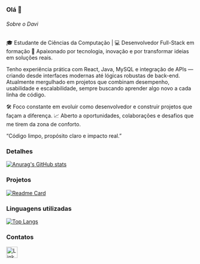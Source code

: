 ### Olá 👋

###### Sobre o Davi
🎓 Estudante de Ciências da Computação | 💻 Desenvolvedor Full-Stack em formação
🚀 Apaixonado por tecnologia, inovação e por transformar ideias em soluções reais.

Tenho experiência prática com React, Java, MySQL e integração de APIs — criando desde interfaces modernas até lógicas robustas de back-end.
Atualmente mergulhado em projetos que combinam desempenho, usabilidade e escalabilidade, sempre buscando aprender algo novo a cada linha de código.

🛠️ Foco constante em evoluir como desenvolvedor e construir projetos que façam a diferença.
📈 Aberto a oportunidades, colaborações e desafios que me tirem da zona de conforto.

“Código limpo, propósito claro e impacto real.”

### Detalhes

[![Anurag's GitHub stats](https://github-readme-stats.vercel.app/api?username=Davziinn&show_icons=true&theme=dark)](https://github.com/anuraghazra/github-readme-stats)

### Projetos

[![Readme Card](https://github-readme-stats.vercel.app/api/pin/?username=Davziinn&repo=curso_ebac_front_end_exercicio_modulo_35&theme=dark)](https://github.com/davigithub/eFood)

### Linguagens utilizadas

[![Top Langs](https://github-readme-stats.vercel.app/api/top-langs/?username=Davziinn&layout=compact)](https://github.com/anuraghazra/github-readme-stats)

### Contatos

[<img src='https://img.shields.io/badge/LinkedIn-0077B5?style=for-the-badge&logo=linkedin&logoColor=white' alt='Linkedin' height='30'>](https://www.linkedin.com/in/davi-menezes-dev/)
